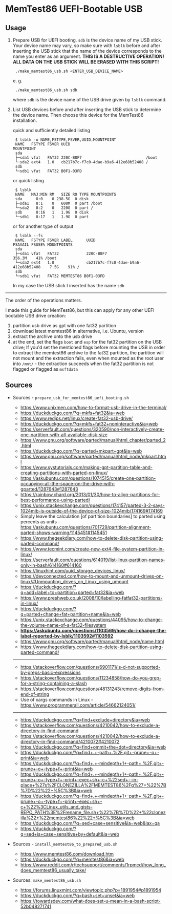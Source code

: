 # MemTest86 UEFI-Bootable USB

## Usage

1. Prepare USB for UEFI booting. `sdb` is the device name of my USB stick. Your device name may vary, so make sure with `lsblk` before and after inserting the USB stick that the name of the device corresponds to the name you enter as an argument. **THIS IS A DESTRUCTIVE OPERATION! ALL DATA ON THE USB STICK WILL BE ERASED WITH THIS SCRIPT!**

        ./make_memtest86_usb.sh <ENTER_USB_DEVICE_NAME>

    e. g.

        ./make_memtest86_usb.sh sdb

    where `sdb` is the device name of the USB drive given by `lsblk` command.

1. List USB devices before and after inserting the USB stick to determine the device name. Then choose this device for the MemTest86 installation.

    quick and sufficiently detailed listing

        $ lsblk -o NAME,FSTYPE,FSVER,UUID,MOUNTPOINT
        NAME   FSTYPE FSVER UUID                                 MOUNTPOINT
        sda                                                      
        ├─sda1 vfat   FAT32 220C-B8F7                            /boot
        └─sda2 ext4   1.0   cb217b7c-f7c0-4dae-b9a6-412e68b52408 /
        sdb                                                      
        └─sdb1 vfat   FAT32 B0F1-03FD                            


    or quick listing

        $ lsblk
        NAME   MAJ:MIN RM   SIZE RO TYPE MOUNTPOINTS
        sda      8:0    0 238.5G  0 disk 
        ├─sda1   8:1    0   600M  0 part /boot
        └─sda2   8:2    0   220G  0 part /
        sdb      8:16   1   1.9G  0 disk 
        └─sdb1   8:17   1   1.9G  0 part

    or for another type of output

        $ lsblk --fs
        NAME   FSTYPE FSVER LABEL      UUID                                 FSAVAIL FSUSE% MOUNTPOINTS
        sda                                                                                
        ├─sda1 vfat   FAT32            220C-B8F7                             356.3M    41% /boot
        └─sda2 ext4   1.0              cb217b7c-f7c0-4dae-b9a6-412e68b52408    7.5G    91% /
        sdb                                                                                
        └─sdb1 vfat   FAT32 MEMTEST86 B0F1-03FD

    In my case the USB stick I inserted has the name `sdb`

---

The order of the operations matters.

I made this guide for MemTest86, but this can apply for any other UEFI bootable USB drive creation:

1. partition usb drive as gpt with one fat32 partition
2. download latest memtest86 in alternative, i.e. Ubuntu, version
3. extract the archive onto the usb drive
4. at the end, set the flags `boot` and `esp` for the fat32 partition on the USB drive; If you'd set the mentioned flags before mounting the USB in order to extract the memtest86 archive to the fat32 partition, the partition will not mount and the extraction fails, even when mounted as the root user into `/mnt/` - the extraction succeeds when the fat32 partition is not flagged or flagged as `msftdata`

## Sources

- Sources - `prepare_usb_for_memtest86_uefi_booting.sh`
    - https://www.unixmen.com/how-to-format-usb-drive-in-the-terminal/
    - https://duckduckgo.com/?q=mkfs+fat32&ia=web
    - https://www.redips.net/linux/create-fat32-usb-drive/
    - https://duckduckgo.com/?q=mkfs+fat32+noninteractive&ia=web
    - https://serverfault.com/questions/320590/non-interactively-create-one-partition-with-all-available-disk-size
    - https://www.gnu.org/software/parted/manual/html_chapter/parted_2.html
    - https://duckduckgo.com/?q=parted+mkpart+gpt&ia=web
    - https://www.gnu.org/software/parted/manual/html_node/mkpart.html
    - https://www.systutorials.com/making-gpt-partition-table-and-creating-partitions-with-parted-on-linux/
    - https://askubuntu.com/questions/1074515/create-one-partition-occupying-all-the-space-on-the-drive-with-gparted/1287643#1287643
    - https://rainbow.chard.org/2013/01/30/how-to-align-partitions-for-best-performance-using-parted/
    - https://unix.stackexchange.com/questions/174157/parted-3-2-says-1024mib-is-outside-of-the-device-of-size-1024mib/174169#174169
    - Simply leave the calculation [of partition boundaries] to parted using percents as units - https://askubuntu.com/questions/701729/partition-alignment-parted-shows-warning/1145451#1145451
    - https://www.thegeekdiary.com/how-to-delete-disk-partition-using-parted-command/
    - https://www.tecmint.com/create-new-ext4-file-system-partition-in-linux/
    - https://serverfault.com/questions/614019/list-linux-partition-names-only-in-bash/614160#614160
    - https://linuxhint.com/uuid_storage_devices_linux/
    - https://devconnected.com/how-to-mount-and-unmount-drives-on-linux/#Unmounting_drives_on_Linux_using_umount
    - https://duckduckgo.com/?q=add+label+to+partition+parted+fat32&ia=web
    - https://www.preshweb.co.uk/2008/10/labelling-fatfat32-partitions-in-linux/
    - https://duckduckgo.com/?q=parted+change+fat+partition+name&ia=web
    - https://unix.stackexchange.com/questions/44095/how-to-change-the-volume-name-of-a-fat32-filesystem
    - **https://askubuntu.com/questions/1103569/how-do-i-change-the-label-reported-by-lsblk/1103592#1103592**
    - https://www.gnu.org/software/parted/manual/html_node/name.html
    - https://www.thegeekdiary.com/how-to-delete-disk-partition-using-parted-command/
    - ---
    - https://stackoverflow.com/questions/6901171/is-d-not-supported-by-greps-basic-expressions
    - https://stackoverflow.com/questions/11234858/how-do-you-grep-for-a-string-containing-a-slash
    - https://stackoverflow.com/questions/48131243/remove-digits-from-end-of-string
    - Use of xargs commands in Linux - https://www.programmerall.com/article/54662124051/
    - ---
    - https://duckduckgo.com/?q=find+exclude+directory&ia=web
    - https://stackoverflow.com/questions/4210042/how-to-exclude-a-directory-in-find-command
    - https://stackoverflow.com/questions/4210042/how-to-exclude-a-directory-in-find-command/4210072#4210072
    - https://duckduckgo.com/?q=find+ommit+the+dot+directory&ia=web
    - https://duckduckgo.com/?q=find+.+-path+.%2F.git+-prune+-o+-print&ia=web
    - https://duckduckgo.com/?q=find+.+-mindepth+1+-path+.%2F.git+-prune+-o+-type+f+-print&ia=web
    - https://duckduckgo.com/?q=find+.+-mindepth+1+-path+.%2F.git+-prune+-o+-type+f+-print+-exec+sh+-c+%22sed+--in-place+%27s%2FCLONEZILLA%2FMEMTEST86%2Fg%27+%22%7B%7D%22%22+%5C%3B&ia=web
    - https://duckduckgo.com/?q=find+.+-mindepth+1+-path+.%2F.git+-prune+-o+-type+f+-print+-exec+sh+-c+%22%3CLinux_utils_and_gists-REPO_PATH%3E%2Frename_file.sh+%22%7B%7D%22+%22clonezilla%22+%22memtest86%22%22+%5C%3B&ia=web
    - https://duckduckgo.com/?q=sed+case+sensitive&ia=web&iax=qa
    - https://duckduckgo.com/?q=sed+is+case+sensitive+by+default&ia=web

- Sources - `install_memtest86_to_prepared_usb.sh`
  - https://www.memtest86.com/download.htm
  - https://duckduckgo.com/?q=memtest86&ia=web
  - https://www.reddit.com/r/techsupport/comments/1rpmcd/how_long_does_memtest86_usually_take/

- Sources: `make_memtest86_usb.sh`
  - https://forums.linuxmint.com/viewtopic.php?p=1891954#p1891954
  - https://duckduckgo.com/?q=bash+set+unset&ia=web
  - https://towardsdev.com/what-does-set-u-mean-in-a-bash-script-52b048271741

